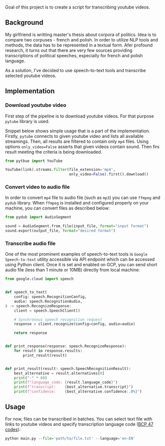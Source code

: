 Goal of this project is to create a script for transcribing youtube videos.

## Background

My girlfriend is writting master's thesis about corpora of politics. Idea is to compare two corpuses - french and polish. In order to utilize NLP tools and methods, the data has to be represented in a textual form. Afer profound research, it turns out that there are very few sources providing transcriptions of political speeches, especially for french and polish language.

As a solution, I've decided to use speech-to-text tools and transcribe selected youtube videos. 

## Implementation

### Download youtube video

First step of the pipeline is to download youtube videos. For that purpose `pytube` library is used.

Snippet below shows simple usage that is a part of the implementation. Firstly, `pytube` connects to given youtube video and lists all available streamings. Then, all results are filtered to contain only `mp4` files. Using options `only_video=False` asserts that given videos contain sound. Then firs result meeting the criteria is being downloaded. 

```python
from pytbue import YouTube

YouTube(link).streams.filter(file_extension='mp4',
							 only_video=False).first().download()
```

### Convert video to audio file

In order to convert `mp4` file to audio file (such as `mp3`) you can use `ffmpeg` and `pydub` library. When `ffmpeg` is installed and configured properly on your machine, you can convert files as described below:

```python
from pydub import AudioSegment

sound = AudioSegment.from_file(input_file, format="input format")
sound.export(output_file, format="desired format")
```

### Transcribe audio file

One of the most prominent examples of speech-to-text tools is `Google Speech-to-text` utility accessible via API endpoint which can be accessed using Python client.  Once it is set and enabled on GCP, you can send short audio file (less than 1 minute or 10MB) directly from local machine:

```python
from google.cloud import speech


def speech_to_text(
    config: speech.RecognitionConfig,
    audio: speech.RecognitionAudio,
) -> speech.RecognizeResponse:
    client = speech.SpeechClient()

    # Synchronous speech recognition request
    response = client.recognize(config=config, audio=audio)

    return response


def print_response(response: speech.RecognizeResponse):
    for result in response.results:
        print_result(result)


def print_result(result: speech.SpeechRecognitionResult):
    best_alternative = result.alternatives[0]
    print("-" * 80)
    print(f"language_code: {result.language_code}")
    print(f"transcript:    {best_alternative.transcript}")
    print(f"confidence:    {best_alternative.confidence:.0%}")
```
## Usage

For now, files can be transcribed in batches. You can select text file with links to youtube videos and specify transcription language code ([BCP 47 codes](https://www.techonthenet.com/js/language_tags.php)):

```python
python main.py --file='path/to/file.txt' --language='en-EN'
```
